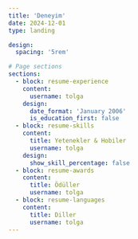 ```yaml
---
title: 'Deneyim'
date: 2024-12-01
type: landing

design:
  spacing: '5rem'

# Page sections
sections:
  - block: resume-experience
    content:
      username: tolga
    design:
      date_format: 'January 2006'
      is_education_first: false
  - block: resume-skills
    content:
      title: Yetenekler & Hobiler
      username: tolga
    design:
      show_skill_percentage: false
  - block: resume-awards
    content:
      title: Ödüller
      username: tolga
  - block: resume-languages
    content:
      title: Diller
      username: tolga
---
```

